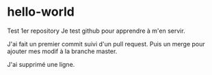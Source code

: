 # hello-world
Test 1er repository
Je test github pour apprendre à m'en servir.

J'ai fait un premier commit suivi d'un pull request.
Puis un merge pour ajouter mes modif à la branche master.

J'ai supprimé une ligne.

